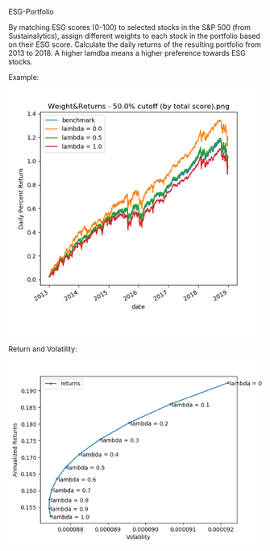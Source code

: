 ESG-Portfolio

By matching ESG scores (0-100) to selected stocks in the S&P 500 (from Sustainalytics),
assign different weights to each stock in the portfolio based on their ESG score.
Calculate the daily returns of the resulting portfolio from 2013 to 2018.
A higher lamdba means a higher preference towards ESG stocks.

Example:    
![Example](/data/Weight%26Returns%20-%2050.0%25%20cutoff%20(by%20total%20score).png)

Return and Volatility:    
![Ret_Vol](/data/Return%20vs.%20Volatility.png)
